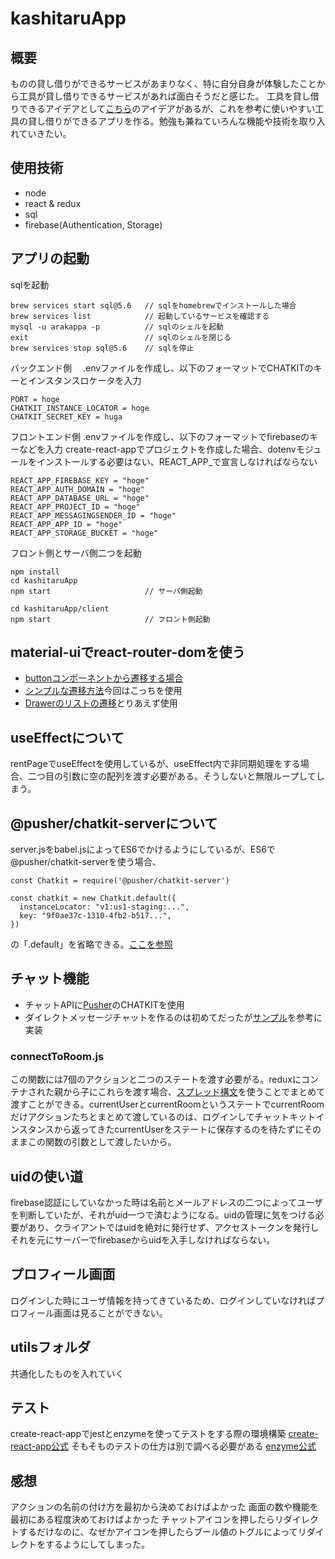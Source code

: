 # kashitaruApp
## 概要
ものの貸し借りができるサービスがあまりなく、特に自分自身が体験したことから工具が貸し借りできるサービスがあれば面白そうだと感じた。
工具を貸し借りできるアイデアとして[こちら](https://kougusharing.storeinfo.jp/)のアイデアがあるが、これを参考に使いやすい工具の貸し借りができるアプリを作る。勉強も兼ねていろんな機能や技術を取り入れていきたい。
## 使用技術
- node
- react & redux
- sql
- firebase(Authentication, Storage)
## アプリの起動
sqlを起動

```
brew services start sql@5.6   // sqlをhomebrewでインストールした場合
brew services list            // 起動しているサービスを確認する
mysql -u arakappa -p          // sqlのシェルを起動
exit                          // sqlのシェルを閉じる
brew services stop sql@5.6    // sqlを停止
```

バックエンド側　
.envファイルを作成し、以下のフォーマットでCHATKITのキーとインスタンスロケータを入力

```
PORT = hoge
CHATKIT_INSTANCE_LOCATOR = hoge
CHATKIT_SECRET_KEY = huga
```

フロントエンド側
.envファイルを作成し、以下のフォーマットでfirebaseのキーなどを入力
create-react-appでプロジェクトを作成した場合、dotenvモジュールをインストールする必要はない、REACT_APP_で宣言しなければならない

```
REACT_APP_FIREBASE_KEY = "hoge"
REACT_APP_AUTH_DOMAIN = "hoge"
REACT_APP_DATABASE_URL = "hoge"
REACT_APP_PROJECT_ID = "hoge"
REACT_APP_MESSAGINGSENDER_ID = "hoge"
REACT_APP_APP_ID = "hoge"
REACT_APP_STORAGE_BUCKET = "hoge"
```

フロント側とサーバ側二つを起動

```
npm install
cd kashitaruApp
npm start                     // サーバ側起動

cd kashitaruApp/client
npm start                     // フロント側起動
```

## material-uiでreact-router-domを使う
- [buttonコンポーネントから遷移する場合](https://material-ui.com/components/buttons/#third-party-routing-library)
- [シンプルな遷移方法](https://material-ui.com/components/links/#third-party-routing-library)今回はこっちを使用
- [Drawerのリストの遷移](https://material-ui.com/guides/composition/#component-property)とりあえず使用

## useEffectについて
rentPageでuseEffectを使用しているが、useEffect内で非同期処理をする場合、二つ目の引数に空の配列を渡す必要がある。そうしないと無限ループしてしまう。

## @pusher/chatkit-serverについて
server.jsをbabel.jsによってES6でかけるようにしているが、ES6で@pusher/chatkit-serverを使う場合、

```
const Chatkit = require('@pusher/chatkit-server')

const chatkit = new Chatkit.default({
  instanceLocator: "v1:us1-staging:...",
  key: "9f0ae37c-1310-4fb2-b517...",
})
```

の「.default」を省略できる。[ここを参照](https://github.com/pusher/chatkit-server-node/issues/12)

## チャット機能
- チャットAPIに[Pusher](https://pusher.com/)のCHATKITを使用
- ダイレクトメッセージチャットを作るのは初めてだったが[サンプル](https://pusher.com/tutorials/react-direct-messaging)を参考に実装
### connectToRoom.js
この関数には7個のアクションと二つのステートを渡す必要がる。reduxにコンテナされた親から子にこれらを渡す場合、[スプレッド構文](https://qiita.com/akisx/items/682a4283c13fe336c547)を使うことでまとめて渡すことができる。currentUserとcurrentRoomというステートでcurrentRoomだけアクションたちとまとめて渡しているのは、ログインしてチャットキットインスタンスから返ってきたcurrentUserをステートに保存するのを待たずにそのままこの関数の引数として渡したいから。

## uidの使い道
firebase認証にしていなかった時は名前とメールアドレスの二つによってユーザを判断していたが、それがuid一つで済むようになる。uidの管理に気をつける必要があり、クライアントではuidを絶対に発行せず、アクセストークンを発行しそれを元にサーバーでfirebaseからuidを入手しなければならない。

## プロフィール画面
ログインした時にユーザ情報を持ってきているため、ログインしていなければプロフィール画面は見ることができない。

## utilsフォルダ
共通化したものを入れていく

## テスト
create-react-appでjestとenzymeを使ってテストをする際の環境構築
[create-react-app公式](https://create-react-app.dev/docs/running-tests)
そもそものテストの仕方は別で調べる必要がある
[enzyme公式](https://airbnb.io/enzyme/docs/api/)

## 感想
アクションの名前の付け方を最初から決めておけばよかった
画面の数や機能を最初にある程度決めておけばよかった
チャットアイコンを押したらリダイレクトするだけなのに、なぜかアイコンを押したらブール値のトグルによってリダイレクトをするようにしてしまった。